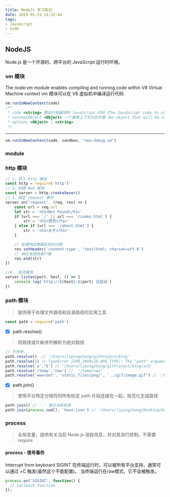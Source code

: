 ```yaml
---
title: NodeJs 学习笔记
date: 2019-05-31 14:32:44
tags:
- JavaScript
- node
---
```


## NodeJS
Node.js 是一个开源的、跨平台的 JavaScript 运行时环境。

### vm 模块
The node:vm module enables compiling and running code within V8 Virtual Machine context
vm 模块可以在 V8 虚拟机中编译运行代码
```javaScript
vm.runInNewContext(code)
/**
 * code <string> 要运行和编译的 JavaScript 代码（The JavaScript code to compile and run）
 * contextObject <Object> 一个要被上下文化的对象（An object that will be contextified）, 如果未定义，会创建一个新对象（if undefined, a new object will be created.）
 * options <Object> | <string> 
 */
```
---
```javaScript
vm.runInNewContext(code, sandbox, "sea-debug.vm")
```

### module

### http 模块
```JavaScript
// 1、导入 http 模块
const http = require('http')
// 2、创建 Web 服务
const server = http.createSever()
// 3、绑定 request 事件
server.on('request', (req, res) => {
    const url = req.url
    let str = '<h1>Not Found</h1>'
    if (url === '/' || url === '/index.html') {
        str = '<h1>首页</h1>'
    } else if (url === '/about.html') {
        str = '<h1>关于</h1>'
    }

    // 处理响应数据乱码的问题
    res.setHeader('content-type', 'text/html; charset=utf-8')
    // 响应发送给客户端
    res.end(str)
})

//4、 启动服务
server.listen(port, host, () => {
    console.log(`http://${host}:${port} 已启动`)
})
```

### path 模块
> 提供用于处理文件路径和目录路径的实用工具

```JavaScript
const path = require('path')
```

- [x] path.resolve()
> 将路径或片断序列解析为绝对路径
```JavaScript
// 不传参
path.resolve()  // '/Users/lipingzhang/gitProject/blog'
path.resolve(1) // TypeError [ERR_INVALID_ARG_TYPE]: The "path" argument must be of type string. Received type number
path.resolve('a','b') // '/Users/lipingzhang/gitProject/blog/a/b'
path.resolve('/temp','new') //  '/temp/new'
path.resolve('wwwroot', 'static_files/png/', '../gif/image.gif') // '/Users/lipingzhang/gitProject/blog/wwwroot/static_files/gif/image.gif'
```
- [x] path.join(<string>)
> 使用平台特定分隔符将所有给定 path 片段连接在一起，规范化生成路径
```JavaScript
path.join() // '.' 表示当前目录
path.join(process.cwd(), 'hexo.json') // '/Users/lipingzhang/Desktop/hexo-cli的副本/a.json'
```
### process
> 全局变量，提供有关当前 Node.js 进程信息，并对其进行控制，不需要 require
#### process - 信号事件
Interrupt from keyboard
SIGINT 在终端运行时，可以被所有平台支持，通常可以通过 <Ctrl>+C 触发(虽然这个不能配置)。 当终端运行在raw模式，它不会被触发。
```JavaScript
process.on('SIGINT', function() {
  // callback function
});
```
